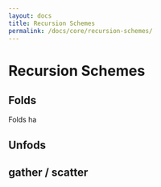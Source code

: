 ```yaml
---
layout: docs
title: Recursion Schemes
permalink: /docs/core/recursion-schemes/
---
```


# Recursion Schemes

## Folds

Folds ha

## Unfods

## gather / scatter

